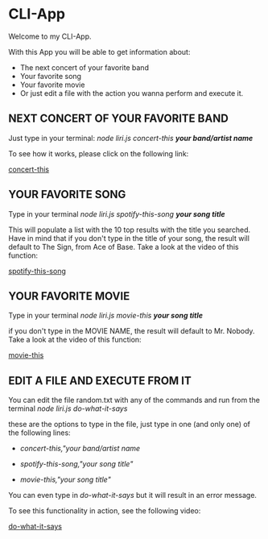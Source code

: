 # CLI-App

Welcome to my CLI-App.

With this App you will be able to get information about:
* The next concert of your favorite band
* Your favorite song
* Your favorite movie
* Or just edit a file with the action you wanna perform and execute it.

## NEXT CONCERT OF YOUR FAVORITE BAND
Just type in your terminal:
_node liri.js concert-this **your band/artist name**_

To see how it works, please click on the following link:

[concert-this](https://drive.google.com/file/d/1nE7pux-KG90qMWVTe--fFBFhHuGO9i_K/view?usp=sharing)

## YOUR FAVORITE SONG
Type in your terminal
_node liri.js spotify-this-song **your song title**_

This will populate a list with the 10 top results with the title you searched. Have in mind that if you don't type in the title of your song, the result will default to The Sign, from Ace of Base. Take a look at the video of this function:

[spotify-this-song](https://drive.google.com/file/d/1zgpboaaPx24Frdfsl678JRJnUPohh8BY/view?usp=sharing)

## YOUR FAVORITE MOVIE
Type in your terminal
_node liri.js movie-this **your song title**_

if you don't type in the MOVIE NAME, the result will default to Mr. Nobody. Take a look at the video of this function:

[movie-this](https://drive.google.com/file/d/1-jySYsWr4MNhmC-h4_GNfXBID7Repct7/view?usp=sharing)

## EDIT A FILE AND EXECUTE FROM IT
You can edit the file random.txt with any of the commands and run from the terminal
_node liri.js do-what-it-says_

these are the options to type in the file, just type in one (and only one) of the following lines:

* _concert-this,"your band/artist name_

* _spotify-this-song,"your song title"_

* _movie-this,"your song title"_


You can even type in _do-what-it-says_ but it will result in an error message.

To see this functionality in action, see the following video:

[do-what-it-says](https://drive.google.com/file/d/1fEqJJ8647ytjVGKtsTj8V2fmaUgBpnjW/view?usp=sharing)


